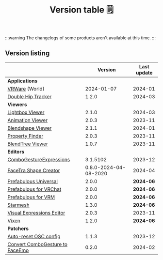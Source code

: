 ﻿---
title: Version table 🗒️
sidebar_position: 1
#hide_table_of_contents: true
#hide_title: true
description: List of all current versions
---

:::warning
The changelogs of some products aren't available at this time.
:::

## Version listing

|                                                                     | Version               | Last update |
|---------------------------------------------------------------------|-----------------------|-------------|
| **Applications**                                                    |                       |             |
| [VRWare](./changelogs/vrware) (World)                               | 2024-01-07            | 2024-01     |
| [Double Hip Tracker](./changelogs/double-hip-tracker)               | 1.2.0                 | 2024-03     |
| **Viewers**                                                         |                       |             |
| [Lightbox Viewer](./changelogs/lightbox-viewer)                     | 2.1.0                 | 2024-03     |
| [Animation Viewer](./changelogs/animation-viewer)                   | 2.0.3                 | 2023-11     |
| [Blendshape Viewer](./changelogs/blendshape-viewer)                 | 2.1.1                 | 2024-01     |
| [Property Finder](./changelogs/property-finder)                     | 2.0.3                 | 2023-11     |
| [BlendTree Viewer](./changelogs/blendtree-viewer)                   | 1.0.7                 | 2023-11     |
| **Editors**                                                         |                       |             |
| [ComboGestureExpressions](./changelogs/combo-gesture-expressions)   | 3.1.5102              | 2023-12     |
| [FaceTra Shape Creator](./changelogs/facetra-shape-creator)         | 0.8.0-2024-04-08-2020 | 2024-04     |
| [Prefabulous Universal](./changelogs/prefabulous)                   | 2.0.0                 | **2024-06** |
| [Prefabulous for VRChat](./changelogs/prefabulous-for-vrchat)       | 2.0.0                 | **2024-06** |
| [Prefabulous for VRM](./changelogs/prefabulous-for-vrm)             | 2.0.0                 | **2024-06** |
| [Starmesh](./changelogs/starmesh)                                   | 1.3.0                 | **2024-06** |
| [Visual Expressions Editor](./changelogs/visual-expressions-editor) | 2.0.3                 | 2023-11     |
| [Vixen](./changelogs/vixen)                                         | 1.2.0                 | **2024-06** |
| **Patchers**                                                        |                       |             |           
| [Auto-reset OSC config](./changelogs/auto-reset-osc-config)         | 1.1.3                 | 2023-12     |       
| [Convert ComboGesture to FaceEmo](./changelogs/cge-to-faceemo)      | 0.2.0                 | 2024-02     |

[//]: # (| [**ResilienceVR**]&#40;./resilience&#41;                                                    |      |)
[//]: # (| [⭐ Double Hip Tracker]&#40;./changelogs/double-hip-tracker&#41;                               |      |)
[//]: # (| [⭐ VeryHaï]&#40;./changelogs/very-h&#41;                                                      |      |)
[//]: # (| [Constraint Track Animation Creator]&#40;./changelogs/constraint-track-animation-creator&#41; |      |)
[//]: # (| [Expressions Menu Hierarchy Editor]&#40;./changelogs/expressions-menu-hierarchy-editor&#41;   |      |)
[//]: # (| [⭐ FaceTra Shape Creator]&#40;./changelogs/facetra-shape-creator&#41;                         |      |)
[//]: # (| [⭐ IconGen]&#40;./changelogs/icon-gen&#41;                                                    |      |)
[//]: # (| [IconGen Thumbnail]&#40;./changelogs/icon-gen#capture-thumbnails-for-vrchat-in-play-mode&#41; |      |)
[//]: # (| [⭐ Vixen]&#40;./changelogs/vixen&#41;                                                         |      |)
[//]: # (| [Animator As Code]&#40;./changelogs/animator-as-code&#41;                                     | ✅    |)
[//]: # (| [Modular Avatar As Code]&#40;./changelogs/animator-as-code/functions/modular-avatar&#41;      | ✅    |)
[//]: # (| **Patchers**                                                                        |      |)
[//]: # (| [Unity 2018 to 2019 Cloth Transfer]&#40;./changelogs/cloth-transfer&#41;                      |      |)